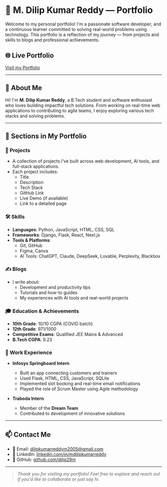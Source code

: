 # 💼 M. Dilip Kumar Reddy — Portfolio

Welcome to my personal portfolio! I'm a passionate software developer, and a continuous learner committed to solving real-world problems using technology. This portfolio is a reflection of my journey — from projects and skills to blogs and professional achievements.

## 🌐 Live Portfolio  
[Visit my Portfolio](https://your-portfolio-link.com)

---

## 🚀 About Me

Hi! I'm **M. Dilip Kumar Reddy**, a B.Tech student and software enthusiast who loves building impactful tech solutions. From working on real-time web applications to contributing to agile teams, I enjoy exploring various tech stacks and solving problems.

---

## 🧩 Sections in My Portfolio

### 📂 Projects
- A collection of projects I've built across web development, AI tools, and full-stack applications.
- Each project includes:
  - Title
  - Description
  - Tech Stack
  - GitHub Link
  - Live Demo (if available)
  - Link to a detailed page

### 🛠️ Skills
- **Languages**: Python, JavaScript, HTML, CSS, SQL
- **Frameworks**: Django, Flask, React, Next.js
- **Tools & Platforms**: 
  - Git, GitHub
  - Figma, Canva
  - AI Tools: ChatGPT, Claude, DeepSeek, Lovable, Perplexity, Blackbox

### ✍️ Blogs
- I write about:
  - Development and productivity tips
  - Tutorials and how-to guides
  - My experiences with AI tools and real-world projects

### 🎓 Education & Achievements
- **10th Grade**: 10/10 CGPA (COVID batch)
- **12th Grade**: 971/1000
- **Competitive Exams**: Qualified JEE Mains & Advanced
- **B.Tech CGPA**: 9.23

### 💼 Work Experience
- **Infosys Springboard Intern**  
  - Built an app connecting customers and trainers  
  - Used Flask, HTML, CSS, JavaScript, SQLite  
  - Implemented slot booking and real-time email notifications  
  - Played the role of Scrum Master using Agile methodology

- **Traboda Intern**  
  - Member of the **Dream Team**  
  - Contributed to development of innovative solutions


---

## 📫 Contact Me
- 📧 Email: dilipkumarreddym2005@gmail.com  
- 🔗 LinkedIn: [linkedin.com/in/mdilipkumarreddy](https://linkedin.com/in/mdilipkumarreddy)  
- 🐙 GitHub: [github.com/dilip29m](https://github.com/dilip29m)

---

> *Thank you for visiting my portfolio! Feel free to explore and reach out if you'd like to collaborate or just say hi.*
